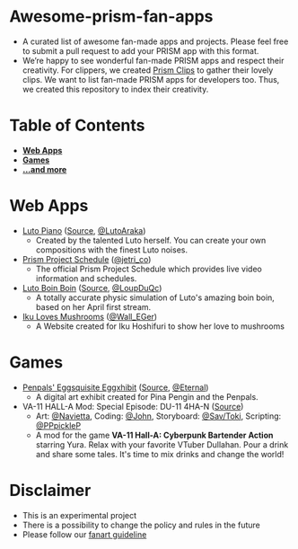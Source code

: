 # Awesome-prism-fan-apps
- A curated list of awesome fan-made apps and projects. Please feel free to submit a pull request to add your PRISM app with this format.
- We’re happy to see wonderful fan-made PRISM apps and respect their creativity. For clippers, we created [Prism Clips](https://clips.prismproject.jp) to gather their lovely clips. We want to list fan-made PRISM apps for developers too. Thus, we created this repository to index their creativity.

# Table of Contents
* **[Web Apps](#web-apps)**
* **[Games](#games)**
* **[...and more](#)**

# Web Apps
- [Luto Piano](https://luto-piano.web.app) ([Source](https://github.com/LutoAraka/Luto-piano), [@LutoAraka](https://twitter.com/LutoAraka))
  - Created by the talented Luto herself. You can create your own compositions with the finest Luto noises.
- [Prism Project Schedule](https://schedule.prismproject.jp) ([@jetri_co](https://twitter.com/jetri_co))
  - The official Prism Project Schedule which provides live video information and schedules.
- [Luto Boin Boin](https://freelutomilk.github.io/) ([Source](https://github.com/freelutomilk/freelutomilk.github.io), [@LoupDuQc](https://twitter.com/LoupDuQc))
  - A totally accurate physic simulation of Luto's amazing boin boin, based on her April first stream.
- [Iku Loves Mushrooms](https://www.ikulovesmushrooms.fyi) ([@Wall_EGer](https://twitter.com/Wall_EGer))
  - A Website created for Iku Hoshifuri to show her love to mushrooms

# Games
- [Penpals' Eggsquisite Eggxhibit](https://eternalseraph8.github.io/ppp_game/) ([Source](https://github.com/EternalSeraph8/ppp_game), [@Eternal](https://twitter.com/EternalSeraph88))
  - A digital art exhibit created for Pina Pengin and the Penpals.
- VA-11 HALL-A Mod: Special Episode: DU-11 4HA-N ([Source](https://github.com/EternalSeraph8/Special-Episode-Dullahan))
  - Art: [@Navietta](https://twitter.com/Navietta), Coding: [@John](https://twitter.com/PChuuba), Storyboard: [@Sav/Toki](https://twitter.com/Tamokii), Scripting: [@PPpickleP](https://twitter.com/AutomataVivo)
  - A mod for the game **VA-11 Hall-A: Cyberpunk Bartender Action** starring Yura. Relax with your favorite VTuber Dullahan. Pour a drink and share some tales. It's time to mix drinks and change the world! 

# Disclaimer
- This is an experimental project
- There is a possibility to change the policy and rules in the future
- Please follow our [fanart guideline](https://www.prismproject.jp/terms)
